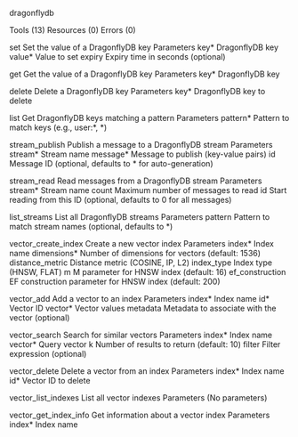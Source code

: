 dragonflydb

Tools (13)
Resources (0)
Errors (0)

set
Set the value of a DragonflyDB key
Parameters
key*
DragonflyDB key
value*
Value to set
expiry
Expiry time in seconds (optional)

get
Get the value of a DragonflyDB key
Parameters
key*
DragonflyDB key

delete
Delete a DragonflyDB key
Parameters
key*
DragonflyDB key to delete

list
Get DragonflyDB keys matching a pattern
Parameters
pattern*
Pattern to match keys (e.g., user:*, *)

stream_publish
Publish a message to a DragonflyDB stream
Parameters
stream*
Stream name
message*
Message to publish (key-value pairs)
id
Message ID (optional, defaults to * for auto-generation)

stream_read
Read messages from a DragonflyDB stream
Parameters
stream*
Stream name
count
Maximum number of messages to read
id
Start reading from this ID (optional, defaults to 0 for all messages)

list_streams
List all DragonflyDB streams
Parameters
pattern
Pattern to match stream names (optional, defaults to *)

vector_create_index
Create a new vector index
Parameters
index*
Index name
dimensions*
Number of dimensions for vectors (default: 1536)
distance_metric
Distance metric (COSINE, IP, L2)
index_type
Index type (HNSW, FLAT)
m
M parameter for HNSW index (default: 16)
ef_construction
EF construction parameter for HNSW index (default: 200)

vector_add
Add a vector to an index
Parameters
index*
Index name
id*
Vector ID
vector*
Vector values
metadata
Metadata to associate with the vector (optional)

vector_search
Search for similar vectors
Parameters
index*
Index name
vector*
Query vector
k
Number of results to return (default: 10)
filter
Filter expression (optional)

vector_delete
Delete a vector from an index
Parameters
index*
Index name
id*
Vector ID to delete

vector_list_indexes
List all vector indexes
Parameters
(No parameters)

vector_get_index_info
Get information about a vector index
Parameters
index*
Index name